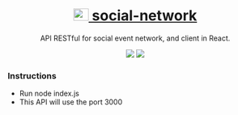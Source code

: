 <h1 align="center">
    <a href="/">
        <img src="https://www.diamondbybold.com/wp-content/uploads/2016/09/rest-api-1-300x225.png" alt="social-network" width="30" height="24">
                   social-network
    </a>
</h1>
<p align="center"> API RESTful for social event network, and client in React.</p>

<p align="center">
    <img src="https://img.shields.io/static/v1?label=Node.js&message=12&color=A7E8BD&style=for-the-badge&logo=ghost"/>
    <img src="https://img.shields.io/static/v1?label=Express.js&message=4.17&color=C7EAE4&style=for-the-badge&logo=ghost"/>
</p>

### Instructions

-  Run node index.js 
-  This API will use the port 3000